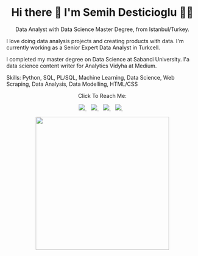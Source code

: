 
<h1 align='center'>
  Hi there 👋 I'm Semih Desticioglu 👨‍💻
</h1>

<p align='center'>
  Data Analyst with Data Science Master Degree, from Istanbul/Turkey. 
</p>

I love doing data analysis projects and creating products with data. I'm currently working as a Senior Expert Data Analyst in Turkcell.

I completed my master degree on Data Science at Sabanci University. I'a data science content writer for Analytics Vidyha at Medium.


Skills: Python, SQL, PL/SQL, Machine Learning, Data Science, Web Scraping, Data Analysis, Data Modelling, HTML/CSS

<p align='center'>
   Click To Reach Me: 
</p>
<p align='center'>
  
   <a href="https://semihdesticioglu.github.io/semihdesticioglu/">
    <img src="https://img.shields.io/badge/website-000000?style=for-the-badge&logo=About.me&logoColor=white" />
  </a>&nbsp;&nbsp;
  
  <a href="https://www.linkedin.com/in/semihdesticioglu/">
    <img src="https://img.shields.io/badge/linkedin-%230077B5.svg?&style=for-the-badge&logo=linkedin&logoColor=white" />
  </a>&nbsp;&nbsp;
  

  
  <a href="https://semihdesticioglu.medium.com/">
    <img src="https://img.shields.io/badge/Medium-12100E?style=for-the-badge&logo=medium&logoColor=white" />
  </a>&nbsp;&nbsp;
     
  
  <a href="https://www.youtube.com/channel/UCxNTsMhVzAI9i0gWS6TcsVQ">
    <img src="https://img.shields.io/badge/YouTube_Music-FF0000?style=for-the-badge&logo=youtube-music&logoColor=white" />
  </a>&nbsp;&nbsp;
   
  
</p>


<p align='center'>
  <a href="#"><img src="https://github-readme-stats.vercel.app/api/top-langs/?username=semihdesticioglu&show_icons=true&count_private=true" width="350"></a>
</p>
